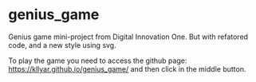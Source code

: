 # genius_game
Genius game mini-project from Digital Innovation One.
But with refatored code, and a new style using svg.

To play the game you need to access the github page: https://kllyar.github.io/genius_game/
and then click in the middle button.
